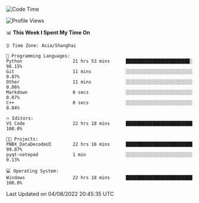 <!--START_SECTION:waka-->
![Code Time](http://img.shields.io/badge/Code%20Time-192%20hrs%2011%20mins-blue)

![Profile Views](http://img.shields.io/badge/Profile%20Views-0-blue)

📊 **This Week I Spent My Time On** 

```text
⌚︎ Time Zone: Asia/Shanghai

💬 Programming Languages: 
Python                   21 hrs 53 mins      ████████████████████████░   98.15% 
Git                      11 mins             ░░░░░░░░░░░░░░░░░░░░░░░░░   0.87% 
Other                    11 mins             ░░░░░░░░░░░░░░░░░░░░░░░░░   0.86% 
Markdown                 0 secs              ░░░░░░░░░░░░░░░░░░░░░░░░░   0.07% 
C++                      0 secs              ░░░░░░░░░░░░░░░░░░░░░░░░░   0.04%

🔥 Editors: 
VS Code                  22 hrs 18 mins      █████████████████████████   100.0%

🐱‍💻 Projects: 
PNBX_DataDecodeUI        22 hrs 16 mins      █████████████████████████   99.87% 
pyqt-notepad             1 min               ░░░░░░░░░░░░░░░░░░░░░░░░░   0.13%

💻 Operating System: 
Windows                  22 hrs 18 mins      █████████████████████████   100.0%

```


 Last Updated on 04/08/2022 20:45:35 UTC
<!--END_SECTION:waka-->